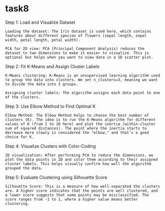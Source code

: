 # task8

Step 1: Load and Visualize Dataset

    Loading the dataset: The Iris dataset is used here, which contains features about different species of flowers (sepal length, sepal width, petal length, petal width).

    PCA for 2D view: PCA (Principal Component Analysis) reduces the dataset to two dimensions to make it easier to visualize. This is optional but helps when you want to view data in a 2D scatter plot.

Step 2: Fit K-Means and Assign Cluster Labels

    K-Means clustering: K-Means is an unsupervised learning algorithm used to group the data into clusters. We set n_clusters=3, meaning we want to divide the data into 3 groups.

    Assigning cluster labels: The algorithm assigns each data point to one of the clusters.

Step 3: Use Elbow Method to Find Optimal K

    Elbow Method: The Elbow Method helps to choose the best number of clusters (K). The idea is to run the K-Means algorithm for different values of K (from 1 to 10 here) and plot the inertia (within-cluster sum of squared distances). The point where the inertia starts to decrease more slowly is considered the "elbow," and that’s a good choice for K.

Step 4: Visualize Clusters with Color-Coding

    2D visualization: After performing PCA to reduce the dimensions, we plot the data points in 2D and color them according to their assigned cluster labels. This helps visually confirm how well the algorithm grouped the data.

Step 5: Evaluate Clustering using Silhouette Score

    Silhouette Score: This is a measure of how well-separated the clusters are. A higher score indicates that the points are well clustered, and a lower score suggests that some points may be misclassified. The score ranges from -1 to 1, where a higher value means better clustering.
